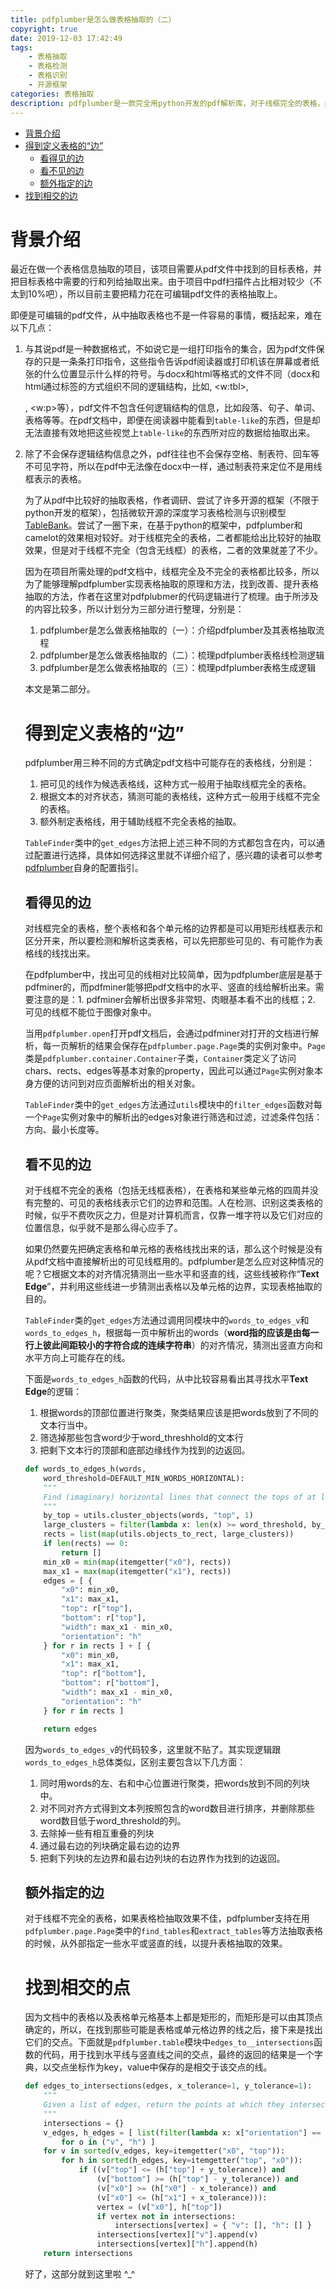 ```yaml
---
title: pdfplumber是怎么做表格抽取的（二）
copyright: true
date: 2019-12-03 17:42:49
tags:
    - 表格抽取
    - 表格检测
    - 表格识别
    - 开源框架
categories: 表格抽取
description: pdfplumber是一款完全用python开发的pdf解析库，对于线框完全的表格，pdfminer能给出比较好的抽取效果，但是对于线框不完全（包含无线框）的表格，其效果就差了不少。因为在实际项目所需处理的pdf文档中，线框完全及不完全的表格都比较多，所以为了能够理解pdfplumber实现表格抽取的原理和方法，找到改善、提升表格抽取的方法，这里对pdfplubmer的代码逻辑进行了梳理。由于所涉及的内容比较多，所以计划分为三部分进行整理：1. 介绍pdfplumber及其表格抽取流程, 2. 梳理pdfplumber表格线检测逻辑, 3. 梳理pdfplumber表格生成逻辑。本文是第二部分。
---
```


- [背景介绍](#%e8%83%8c%e6%99%af%e4%bb%8b%e7%bb%8d)
- [得到定义表格的“边”](#%e5%be%97%e5%88%b0%e5%ae%9a%e4%b9%89%e8%a1%a8%e6%a0%bc%e7%9a%84%e8%be%b9)
  - [看得见的边](#%e7%9c%8b%e5%be%97%e8%a7%81%e7%9a%84%e8%be%b9)
  - [看不见的边](#%e7%9c%8b%e4%b8%8d%e8%a7%81%e7%9a%84%e8%be%b9)
  - [额外指定的边](#%e9%a2%9d%e5%a4%96%e6%8c%87%e5%ae%9a%e7%9a%84%e8%be%b9)
- [找到相交的边](#%e6%89%be%e5%88%b0%e7%9b%b8%e4%ba%a4%e7%9a%84%e8%be%b9)

# 背景介绍

最近在做一个表格信息抽取的项目，该项目需要从pdf文件中找到的目标表格，并把目标表格中需要的行和列给抽取出来。由于项目中pdf扫描件占比相对较少（不太到10%吧），所以目前主要把精力花在可编辑pdf文件的表格抽取上。

即便是可编辑的pdf文件，从中抽取表格也不是一件容易的事情，概括起来，难在以下几点：

1. 与其说pdf是一种数据格式，不如说它是一组打印指令的集合，因为pdf文件保存的只是一条条打印指令，这些指令告诉pdf阅读器或打印机该在屏幕或者纸张的什么位置显示什么样的符号。与docx和html等格式的文件不同（docx和html通过标签的方式组织不同的逻辑结构，比如<table>, <w:tbl>, <p>, <w:p>等），pdf文件不包含任何逻辑结构的信息，比如段落、句子、单词、表格等等。在pdf文档中，即便在阅读器中能看到`table-like`的东西，但是却无法直接有效地把这些视觉上`table-like`的东西所对应的数据给抽取出来。
2. 除了不会保存逻辑结构信息之外，pdf往往也不会保存空格、制表符、回车等不可见字符，所以在pdf中无法像在docx中一样，通过制表符来定位不是用线框表示的表格。

为了从pdf中比较好的抽取表格，作者调研、尝试了许多开源的框架（不限于python开发的框架），包括微软开源的深度学习表格检测与识别模型[TableBank](https://github.com/doc-analysis/TableBank)。尝试了一圈下来，在基于python的框架中，pdfplumber和camelot的效果相对较好。对于线框完全的表格，二者都能给出比较好的抽取效果，但是对于线框不完全（包含无线框）的表格，二者的效果就差了不少。

因为在项目所需处理的pdf文档中，线框完全及不完全的表格都比较多，所以为了能够理解pdfplumber实现表格抽取的原理和方法，找到改善、提升表格抽取的方法，作者在这里对pdfplubmer的代码逻辑进行了梳理。由于所涉及的内容比较多，所以计划分为三部分进行整理，分别是：

1. pdfplumber是怎么做表格抽取的（一）：介绍pdfplumber及其表格抽取流程
2. pdfplumber是怎么做表格抽取的（二）：梳理pdfplumber表格线检测逻辑
3. pdfplumber是怎么做表格抽取的（三）：梳理pdfplumber表格生成逻辑

本文是第二部分。

# 得到定义表格的“边”

pdfplumber用三种不同的方式确定pdf文档中可能存在的表格线，分别是：

1. 把可见的线作为候选表格线，这种方式一般用于抽取线框完全的表格。
2. 根据文本的对齐状态，猜测可能的表格线，这种方式一般用于线框不完全的表格。
3. 额外制定表格线，用于辅助线框不完全表格的抽取。

`TableFinder`类中的`get_edges`方法把上述三种不同的方式都包含在内，可以通过配置进行选择，具体如何选择这里就不详细介绍了，感兴趣的读者可以参考[pdfplumber](https://github.com/jsvine/pdfplumber)自身的配置指引。

## 看得见的边

对线框完全的表格，整个表格和各个单元格的边界都是可以用矩形线框表示和区分开来，所以要检测和解析这类表格，可以先把那些可见的、有可能作为表格线的线找出来。

在pdfplumber中，找出可见的线相对比较简单，因为pdfplumber底层是基于pdfminer的，而pdfminer能够把pdf文档中的水平、竖直的线给解析出来。需要注意的是：1. pdfminer会解析出很多非常短、肉眼基本看不出的线框；2. 可见的线框不能位于图像对象中。

当用`pdfplumber.open`打开pdf文档后，会通过pdfminer对打开的文档进行解析，每一页解析的结果会保存在`pdfplumber.page.Page`类的实例对象中。`Page`类是`pdfplumber.container.Container`子类，`Container`类定义了访问chars、rects、edges等基本对象的property，因此可以通过`Page`实例对象本身方便的访问到对应页面解析出的相关对象。

`TableFinder`类中的`get_edges`方法通过`utils`模块中的`filter_edges`函数对每一个`Page`实例对象中的解析出的edges对象进行筛选和过滤，过滤条件包括：方向、最小长度等。

## 看不见的边

对于线框不完全的表格（包括无线框表格），在表格和某些单元格的四周并没有完整的、可见的表格线表示它们的边界和范围。人在检测、识别这类表格的时候，似乎不费吹灰之力，但是对计算机而言，仅靠一堆字符以及它们对应的位置信息，似乎就不是那么得心应手了。

如果仍然要先把确定表格和单元格的表格线找出来的话，那么这个时候是没有从pdf文档中直接解析出的可见线框用的。pdfplumber是怎么应对这种情况的呢？它根据文本的对齐情况猜测出一些水平和竖直的线，这些线被称作“**Text Edge**”，并利用这些线进一步猜测出表格以及单元格的边界，实现表格抽取的目的。

`TableFinder`类的`get_edges`方法通过调用同模块中的`words_to_edges_v`和`words_to_edges_h`，根据每一页中解析出的words（**word指的应该是由每一行上彼此间距较小的字符合成的连续字符串**）的对齐情况，猜测出竖直方向和水平方向上可能存在的线。

下面是`words_to_edges_h`函数的代码，从中比较容易看出其寻找水平**Text Edge**的逻辑：

1. 根据words的顶部位置进行聚类，聚类结果应该是把words放到了不同的文本行当中。
2. 筛选掉那些包含word少于word_threshhold的文本行
3. 把剩下文本行的顶部和底部边缘线作为找到的边返回。

```python
def words_to_edges_h(words,
    word_threshold=DEFAULT_MIN_WORDS_HORIZONTAL):
    """
    Find (imaginary) horizontal lines that connect the tops of at least `word_threshold` words.
    """
    by_top = utils.cluster_objects(words, "top", 1)
    large_clusters = filter(lambda x: len(x) >= word_threshold, by_top)
    rects = list(map(utils.objects_to_rect, large_clusters))
    if len(rects) == 0:
        return []
    min_x0 = min(map(itemgetter("x0"), rects))
    max_x1 = max(map(itemgetter("x1"), rects))
    edges = [ {
        "x0": min_x0,
        "x1": max_x1,
        "top": r["top"],
        "bottom": r["top"],
        "width": max_x1 - min_x0,
        "orientation": "h"
    } for r in rects ] + [ {
        "x0": min_x0,
        "x1": max_x1,
        "top": r["bottom"],
        "bottom": r["bottom"],
        "width": max_x1 - min_x0,
        "orientation": "h"
    } for r in rects ]

    return edges
```

因为`words_to_edges_v`的代码较多，这里就不贴了。其实现逻辑跟`words_to_edges_h`总体类似，区别主要包含以下几方面：

1. 同时用words的左、右和中心位置进行聚类，把words放到不同的列块中。
2. 对不同对齐方式得到文本列按照包含的word数目进行排序，并删除那些word数目低于word_threshold的列。
3. 去除掉一些有相互重叠的列块
4. 通过最右边的列块确定最右边的边界
5. 把剩下列块的左边界和最右边列块的右边界作为找到的边返回。

## 额外指定的边

对于线框不完全的表格，如果表格检抽取效果不佳，pdfplumber支持在用`pdfplumber.page.Page`类中的`find_tables`和`extract_tables`等方法抽取表格的时候，从外部指定一些水平或竖直的线，以提升表格抽取的效果。

# 找到相交的点

因为文档中的表格以及表格单元格基本上都是矩形的，而矩形是可以由其顶点确定的，所以，在找到那些可能是表格或单元格边界的线之后，接下来是找出它们的交点。下面就是`pdfplumber.table`模块中`edges_to__intersections`函数的代码，用于找到水平线与竖直线之间的交点，最终的返回的结果是一个字典，以交点坐标作为key，value中保存的是相交于该交点的线。

```python
def edges_to_intersections(edges, x_tolerance=1, y_tolerance=1):
    """
    Given a list of edges, return the points at which they intersect within `tolerance` pixels.
    """
    intersections = {}
    v_edges, h_edges = [ list(filter(lambda x: x["orientation"] == o, edges))
        for o in ("v", "h") ]
    for v in sorted(v_edges, key=itemgetter("x0", "top")):
        for h in sorted(h_edges, key=itemgetter("top", "x0")):
            if ((v["top"] <= (h["top"] + y_tolerance)) and
                (v["bottom"] >= (h["top"] - y_tolerance)) and
                (v["x0"] >= (h["x0"] - x_tolerance)) and
                (v["x0"] <= (h["x1"] + x_tolerance))):
                vertex = (v["x0"], h["top"])
                if vertex not in intersections:
                    intersections[vertex] = { "v": [], "h": [] }
                intersections[vertex]["v"].append(v)
                intersections[vertex]["h"].append(h)
    return intersections
```

好了，这部分就到这里啦 ^_^